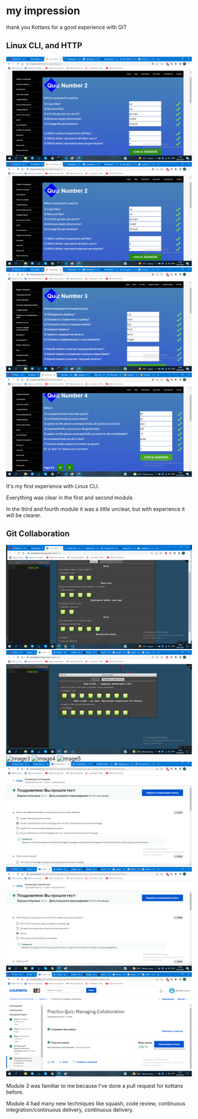 # my impression

thank you Kottans for a good experience with GIT

## Linux CLI, and HTTP

![image1](task_linux_cli\linux_modul1.png)
![image2](task_linux_cli\linux_modul2.png)
![image3](task_linux_cli\linux_modul3.png)
![image4](task_linux_cli\linux_modul4.png)

It's my first experience with Linux CLI.

Everything was clear in the first and second module.

In the third and fourth module it was a little unclear, but with experience it will be clearer.

## Git Collaboration

![image1](task_git_collaboratin\learngitbranching1.png)
![image2](task_git_collaboratin\learngitbranching2.png)
![image3](task_git_collaboratin\modul3_test_GIT1.png)
![image4](task_git_collaboratin\modul3_test_GIT2.png)
![image5](task_git_collaboratin\modul3_test_GIT3.png)
![image6](task_git_collaboratin\modul4_test_GIT1.png)
![image7](task_git_collaboratin\modul4_test_GIT2.png)
![image8](task_git_collaboratin\modul4_test_GIT3.png)


Module 3 was familiar to me because I've done a pull request for kottans before. 

Module 4 had many new techniques like squash, code review, continuous integration/continuous delivery, continuous delivery.
